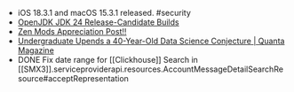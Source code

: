 - iOS 18.3.1 and macOS 15.3.1 released. #security
- [OpenJDK JDK 24 Release-Candidate Builds](https://jdk.java.net/24/)
- [Zen Mods Appreciation Post!!](https://www.reddit.com/r/zen_browser/comments/1imj8y6/zen_mods_appreciation_post/)
- [Undergraduate Upends a 40&#x2d;Year&#x2d;Old Data Science Conjecture | Quanta Magazine](https://www.quantamagazine.org/undergraduate-upends-a-40-year-old-data-science-conjecture-20250210/)
- DONE Fix date range for [[Clickhouse]] Search in [[SMX3]].serviceproviderapi.resources.AccountMessageDetailSearchResource#acceptRepresentation